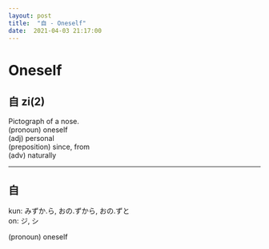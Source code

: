 ```yaml
---
layout: post
title:  "自 - Oneself"
date:  2021-04-03 21:17:00
---
```


# Oneself

## 自 zi(2)

Pictograph of a nose.  
(pronoun) oneself  
(adj) personal  
(preposition) since, from  
(adv) naturally

------

## 自

kun: みずか.ら, おの.ずから, おの.ずと  
on: ジ, シ

(pronoun) oneself
